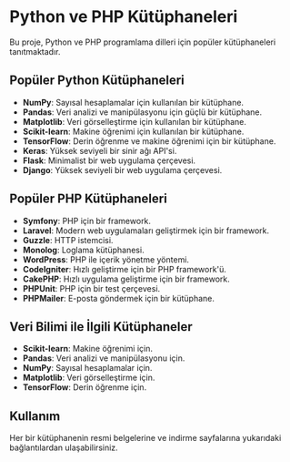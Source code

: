# Python ve PHP Kütüphaneleri

Bu proje, Python ve PHP programlama dilleri için popüler kütüphaneleri tanıtmaktadır.

## Popüler Python Kütüphaneleri

- **NumPy**: Sayısal hesaplamalar için kullanılan bir kütüphane.
- **Pandas**: Veri analizi ve manipülasyonu için güçlü bir kütüphane.
- **Matplotlib**: Veri görselleştirme için kullanılan bir kütüphane.
- **Scikit-learn**: Makine öğrenimi için kullanılan bir kütüphane.
- **TensorFlow**: Derin öğrenme ve makine öğrenimi için bir kütüphane.
- **Keras**: Yüksek seviyeli bir sinir ağı API'si.
- **Flask**: Minimalist bir web uygulama çerçevesi.
- **Django**: Yüksek seviyeli bir web uygulama çerçevesi.

## Popüler PHP Kütüphaneleri

- **Symfony**: PHP için bir framework.
- **Laravel**: Modern web uygulamaları geliştirmek için bir framework.
- **Guzzle**: HTTP istemcisi.
- **Monolog**: Loglama kütüphanesi.
- **WordPress**: PHP ile içerik yönetme yöntemi.
- **CodeIgniter**: Hızlı geliştirme için bir PHP framework'ü.
- **CakePHP**: Hızlı uygulama geliştirme için bir framework.
- **PHPUnit**: PHP için bir test çerçevesi.
- **PHPMailer**: E-posta göndermek için bir kütüphane.

## Veri Bilimi ile İlgili Kütüphaneler

- **Scikit-learn**: Makine öğrenimi için.
- **Pandas**: Veri analizi ve manipülasyonu için.
- **NumPy**: Sayısal hesaplamalar için.
- **Matplotlib**: Veri görselleştirme için.
- **TensorFlow**: Derin öğrenme için.

## Kullanım

Her bir kütüphanenin resmi belgelerine ve indirme sayfalarına yukarıdaki bağlantılardan ulaşabilirsiniz.